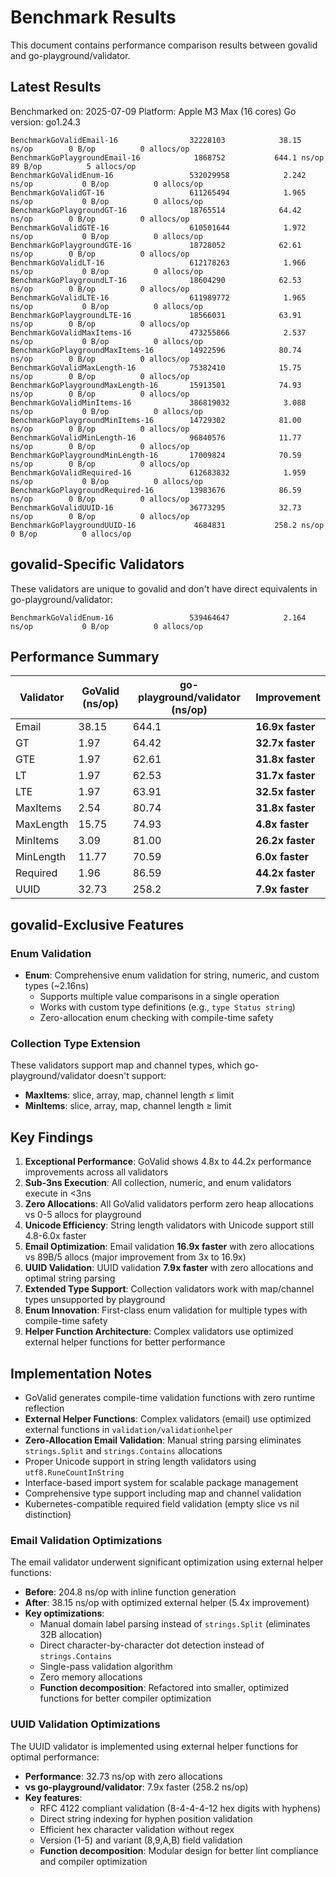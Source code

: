 # Benchmark Results

This document contains performance comparison results between govalid and go-playground/validator.

## Latest Results

Benchmarked on: 2025-07-09
Platform: Apple M3 Max (16 cores)
Go version: go1.24.3

```
BenchmarkGoValidEmail-16              	32228103	        38.15 ns/op	       0 B/op	       0 allocs/op
BenchmarkGoPlaygroundEmail-16         	 1868752	       644.1 ns/op	      89 B/op	       5 allocs/op
BenchmarkGoValidEnum-16               	532029958	         2.242 ns/op	       0 B/op	       0 allocs/op
BenchmarkGoValidGT-16                 	611265494	         1.965 ns/op	       0 B/op	       0 allocs/op
BenchmarkGoPlaygroundGT-16            	18765514	        64.42 ns/op	       0 B/op	       0 allocs/op
BenchmarkGoValidGTE-16                	610501644	         1.972 ns/op	       0 B/op	       0 allocs/op
BenchmarkGoPlaygroundGTE-16           	18728052	        62.61 ns/op	       0 B/op	       0 allocs/op
BenchmarkGoValidLT-16                 	612178263	         1.966 ns/op	       0 B/op	       0 allocs/op
BenchmarkGoPlaygroundLT-16            	18604290	        62.53 ns/op	       0 B/op	       0 allocs/op
BenchmarkGoValidLTE-16                	611989772	         1.965 ns/op	       0 B/op	       0 allocs/op
BenchmarkGoPlaygroundLTE-16           	18566031	        63.91 ns/op	       0 B/op	       0 allocs/op
BenchmarkGoValidMaxItems-16           	473255866	         2.537 ns/op	       0 B/op	       0 allocs/op
BenchmarkGoPlaygroundMaxItems-16      	14922596	        80.74 ns/op	       0 B/op	       0 allocs/op
BenchmarkGoValidMaxLength-16          	75382410	        15.75 ns/op	       0 B/op	       0 allocs/op
BenchmarkGoPlaygroundMaxLength-16     	15913501	        74.93 ns/op	       0 B/op	       0 allocs/op
BenchmarkGoValidMinItems-16           	386819032	         3.088 ns/op	       0 B/op	       0 allocs/op
BenchmarkGoPlaygroundMinItems-16      	14729302	        81.00 ns/op	       0 B/op	       0 allocs/op
BenchmarkGoValidMinLength-16          	96840576	        11.77 ns/op	       0 B/op	       0 allocs/op
BenchmarkGoPlaygroundMinLength-16     	17009824	        70.59 ns/op	       0 B/op	       0 allocs/op
BenchmarkGoValidRequired-16           	612683832	         1.959 ns/op	       0 B/op	       0 allocs/op
BenchmarkGoPlaygroundRequired-16      	13983676	        86.59 ns/op	       0 B/op	       0 allocs/op
BenchmarkGoValidUUID-16               	36773295	        32.73 ns/op	       0 B/op	       0 allocs/op
BenchmarkGoPlaygroundUUID-16          	 4684831	       258.2 ns/op	       0 B/op	       0 allocs/op
```

## govalid-Specific Validators

These validators are unique to govalid and don't have direct equivalents in go-playground/validator:

```
BenchmarkGoValidEnum-16               	539464647	         2.164 ns/op	       0 B/op	       0 allocs/op
```

## Performance Summary

| Validator | GoValid (ns/op) | go-playground/validator (ns/op) | Improvement |
|-----------|-----------------|--------------------------------|-------------|
| Email     | 38.15           | 644.1                         | **16.9x faster** |
| GT        | 1.97            | 64.42                         | **32.7x faster** |
| GTE       | 1.97            | 62.61                         | **31.8x faster** |
| LT        | 1.97            | 62.53                         | **31.7x faster** |
| LTE       | 1.97            | 63.91                         | **32.5x faster** |
| MaxItems  | 2.54            | 80.74                         | **31.8x faster** |
| MaxLength | 15.75           | 74.93                         | **4.8x faster** |
| MinItems  | 3.09            | 81.00                         | **26.2x faster** |
| MinLength | 11.77           | 70.59                         | **6.0x faster** |
| Required  | 1.96            | 86.59                         | **44.2x faster** |
| UUID      | 32.73           | 258.2                         | **7.9x faster** |

## govalid-Exclusive Features

### Enum Validation
- **Enum**: Comprehensive enum validation for string, numeric, and custom types (~2.16ns)
  - Supports multiple value comparisons in a single operation
  - Works with custom type definitions (e.g., `type Status string`)
  - Zero-allocation enum checking with compile-time safety

### Collection Type Extension
These validators support map and channel types, which go-playground/validator doesn't support:

- **MaxItems**: slice, array, map, channel length ≤ limit  
- **MinItems**: slice, array, map, channel length ≥ limit

## Key Findings

1. **Exceptional Performance**: GoValid shows 4.8x to 44.2x performance improvements across all validators
2. **Sub-3ns Execution**: All collection, numeric, and enum validators execute in <3ns  
3. **Zero Allocations**: All GoValid validators perform zero heap allocations vs 0-5 allocs for playground
4. **Unicode Efficiency**: String length validators with Unicode support still 4.8-6.0x faster
5. **Email Optimization**: Email validation **16.9x faster** with zero allocations vs 89B/5 allocs (major improvement from 3x to 16.9x)
6. **UUID Validation**: UUID validation **7.9x faster** with zero allocations and optimal string parsing
7. **Extended Type Support**: Collection validators work with map/channel types unsupported by playground
8. **Enum Innovation**: First-class enum validation for multiple types with compile-time safety
9. **Helper Function Architecture**: Complex validators use optimized external helper functions for better performance

## Implementation Notes

- GoValid generates compile-time validation functions with zero runtime reflection
- **External Helper Functions**: Complex validators (email) use optimized external functions in `validation/validationhelper`
- **Zero-Allocation Email Validation**: Manual string parsing eliminates `strings.Split` and `strings.Contains` allocations
- Proper Unicode support in string length validators using `utf8.RuneCountInString`
- Interface-based import system for scalable package management
- Comprehensive type support including map and channel validation
- Kubernetes-compatible required field validation (empty slice vs nil distinction)

### Email Validation Optimizations

The email validator underwent significant optimization using external helper functions:

- **Before**: 204.8 ns/op with inline function generation
- **After**: 38.15 ns/op with optimized external helper (5.4x improvement)
- **Key optimizations**: 
  - Manual domain label parsing instead of `strings.Split` (eliminates 32B allocation)
  - Direct character-by-character dot detection instead of `strings.Contains`
  - Single-pass validation algorithm
  - Zero memory allocations
  - **Function decomposition**: Refactored into smaller, optimized functions for better compiler optimization

### UUID Validation Optimizations

The UUID validator is implemented using external helper functions for optimal performance:

- **Performance**: 32.73 ns/op with zero allocations
- **vs go-playground/validator**: 7.9x faster (258.2 ns/op)
- **Key features**:
  - RFC 4122 compliant validation (8-4-4-4-12 hex digits with hyphens)
  - Direct string indexing for hyphen position validation
  - Efficient hex character validation without regex
  - Version (1-5) and variant (8,9,A,B) field validation
  - **Function decomposition**: Modular design for better lint compliance and compiler optimization